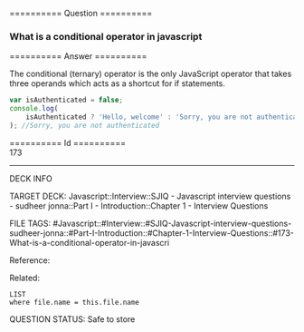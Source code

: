 ========== Question ==========  

### What is a conditional operator in javascript  

========== Answer ==========  

The conditional (ternary) operator is the only JavaScript operator that takes three operands which acts as a shortcut for if statements.

```javascript
var isAuthenticated = false;
console.log(
    isAuthenticated ? 'Hello, welcome' : 'Sorry, you are not authenticated',
); //Sorry, you are not authenticated
```

========== Id ==========  
173

---

DECK INFO

TARGET DECK: Javascript::Interview::SJIQ - Javascript interview questions - sudheer jonna::Part I - Introduction::Chapter 1 - Interview Questions

FILE TAGS: #Javascript::#Interview::#SJIQ-Javascript-interview-questions-sudheer-jonna::#Part-I-Introduction::#Chapter-1-Interview-Questions::#173-What-is-a-conditional-operator-in-javascri

Reference:

Related:

```dataview
LIST
where file.name = this.file.name
```

QUESTION STATUS: Safe to store
